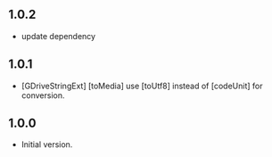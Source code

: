## 1.0.2
- update dependency
## 1.0.1
- [GDriveStringExt] [toMedia] use [toUtf8] instead of [codeUnit] for conversion.
## 1.0.0
- Initial version.
